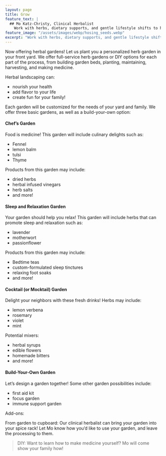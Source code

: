 ```yaml
---
layout: page
title: Grow
feature_text: |
  ## Mo Katz-Christy, Clinical Herbalist
    Work with herbs, dietary supports, and gentle lifestyle shifts to help you meet your health goals.
feature_image: "/assets/images/webp/hosing_seeds.webp"
excerpt: "Work with herbs, dietary supports, and gentle lifestyle shifts to help you meet your health goals."
---
```


Now offering herbal gardens! Let us plant you a personalized herb garden in
your front yard. We offer full-service herb gardens or DIY options for each
part of the process, from building garden beds, planting, maintaining,
harvesting, and making medicine.

Herbal landscaping can:

- nourish your health
- add flavor to your life
- create fun for your family!

Each garden will be customized for the needs of your yard and family. We offer
three basic gardens, as well as a build-your-own option:

#### Chef’s Garden

Food is medicine! This garden will include culinary delights such as:

- Fennel
- lemon balm
- tulsi
- Thyme

Products from this garden may include:

- dried herbs
- herbal infused vinegars
- herb salts
- and more!

#### Sleep and Relaxation Garden

Your garden should help you relax! This garden will include herbs that can
promote sleep and relaxation such as:

- lavender
- motherwort
- passionflower

Products from this garden may include:

- Bedtime teas
- custom-formulated sleep tinctures
- relaxing foot soaks
- and more!

#### Cocktail (or Mocktail) Garden

Delight your neighbors with these fresh drinks! Herbs may include:

- lemon verbena
- rosemary
- violet
- mint

Potential mixers:

- herbal syrups
- edible flowers
- homemade bitters
- and more!

#### Build-Your-Own Garden

Let’s design a garden together! Some other garden possibilities include:

- first aid kit
- focus garden
- immune support garden

Add-ons:

From garden to cupboard: Our clinical herbalist can bring your garden into your
spice rack! Let Mo know how you’d like to use your garden, and leave the
processing to them.

> DIY: Want to learn how to make medicine yourself? Mo will come show your
family how!
